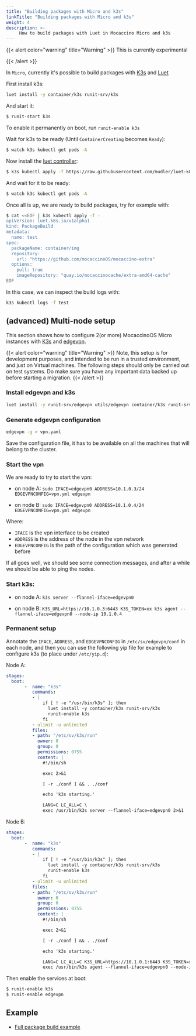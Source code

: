 ```yaml
---
title: "Building packages with Micro and k3s"
linkTitle: "Building packages with Micro and k3s"
weight: 4
description: >-
     How to build packages with Luet in Mocaccino Micro and k3s
---
```


{{< alert color="warning" title="Warning" >}}
This is currently experimental

{{< /alert >}}

In `Micro`, currently it's possible to build packages with [K3s](https://k3s.io) and [Luet](https://github.com/mudler/luet-k8s)

First install k3s:

```bash
luet install -y container/k3s runit-srv/k3s
```

And start it:

```bash
$ runit-start k3s
```

To enable it permanently on boot, run ```runit-enable k3s```


Wait for k3s to be ready (Until `ContainerCreating` becomes `Ready`):

```bash
$ watch k3s kubectl get pods -A
```

Now install the [luet controller](https://github.com/mudler/luet-k8s):

```bash
$ k3s kubectl apply -f https://raw.githubusercontent.com/mudler/luet-k8s/master/hack/kube.yaml
```

And wait for it to be ready:

```bash
$ watch k3s kubectl get pods -A
```

Once all is up, we are ready to build packages, try for example with:

```bash
$ cat <<EOF | k3s kubectl apply -f -
apiVersion: luet.k8s.io/v1alpha1
kind: PackageBuild
metadata:
  name: test
spec:
  packageName: container/img
  repository: 
    url: "https://github.com/mocaccinoOS/mocaccino-extra"
  options:
    pull: true
    imageRepository: "quay.io/mocaccinocache/extra-amd64-cache"
EOF
```

In this case, we can inspect the build logs with:

```bash
k3s kubectl logs -f test
```

## (advanced) Multi-node setup

This section shows how to configure 2(or more) MocaccinoOS Micro instances with [K3s](https://k3s.io) and [edgevpn](https://github.com/mudler/edgevpn).


{{< alert color="warning" title="Warning" >}}
Note, this setup is for development purposes, and intended to be run in a trusted environment, and just on Virtual machines. The following steps should only be carried out on test systems. Do make sure you have any important data backed up before starting a migration.
{{< /alert >}}

### Install edgevpn and k3s

```bash
luet install -y runit-srv/edgevpn utils/edgevpn container/k3s runit-srv/k3s
```

### Generate edgevpn configuration

```bash
edgevpn -g > vpn.yaml
```

Save the configuration file, it has to be available on all the machines that will belong to the cluster.

### Start the vpn

We are ready to try to start the vpn:

- on node A: `sudo IFACE=edgevpn0 ADDRESS=10.1.0.3/24 EDGEVPNCONFIG=vpn.yml edgevpn`

- on node B: `sudo IFACE=edgevpn0 ADDRESS=10.1.0.4/24 EDGEVPNCONFIG=vpm.yml edgevpn`


Where:

- `IFACE` is the vpn interface to be created
- `ADDRESS` is the address of the node in the vpn network
- `EDGEVPNCONFIG` is the path of the configuration which was generated before

If all goes well, we should see some connection messages, and after a while we should be able to ping the nodes.

### Start k3s:

- on node A: `k3s server --flannel-iface=edgevpn0`

- on node B: `K3S_URL=https://10.1.0.3:6443 K3S_TOKEN=xx k3s agent --flannel-iface=edgevpn0 --node-ip 10.1.0.4`

### Permanent setup

Annotate the `IFACE`, `ADDRESS`, and `EDGEVPNCONFIG` in `/etc/sv/edgevpn/conf` in each node, and then you can use the following yip file for example to configure k3s (to place under `/etc/yip.d`):

Node A:
```yaml
stages:
  boot:
       -  name: "k3s"
          commands:
          - |
              if [ ! -e "/usr/bin/k3s" ]; then
                luet install -y container/k3s runit-srv/k3s
                runit-enable k3s
              fi
          - ulimit -u unlimited
          files:
          - path: "/etc/sv/k3s/run"
            owner: 0
            group: 0
            permissions: 0755
            content: |
              #!/bin/sh

              exec 2>&1

              [ -r ./conf ] && . ./conf

              echo 'k3s starting.'

              LANG=C LC_ALL=C \
              exec /usr/bin/k3s server --flannel-iface=edgevpn0 2>&1
```

Node B:

```yaml
stages:
  boot:
       -  name: "k3s"
          commands:
          - |
              if [ ! -e "/usr/bin/k3s" ]; then
                luet install -y container/k3s runit-srv/k3s
                runit-enable k3s
              fi
          - ulimit -u unlimited
          files:
          - path: "/etc/sv/k3s/run"
            owner: 0
            group: 0
            permissions: 0755
            content: |
              #!/bin/sh

              exec 2>&1

              [ -r ./conf ] && . ./conf

              echo 'k3s starting.'

              LANG=C LC_ALL=C K3S_URL=https://10.1.0.1:6443 K3S_TOKEN=xxx \
              exec /usr/bin/k3s agent --flannel-iface=edgevpn0 --node-ip 10.1.0.13 2>&1

```

Then enable the services at boot:

```bash
$ runit-enable k3s
$ runit-enable edgevpn
```

## Example

- [Full package build example](https://github.com/mudler/luet-k8s#full-example)
